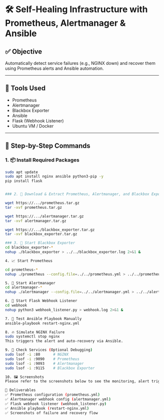 # 🛠️ Self-Healing Infrastructure with Prometheus, Alertmanager & Ansible

## ✅ Objective

Automatically detect service failures (e.g., NGINX down) and recover them using Prometheus alerts and Ansible automation.

---

## 🧰 Tools Used

- Prometheus
- Alertmanager
- Blackbox Exporter
- Ansible
- Flask (Webhook Listener)
- Ubuntu VM / Docker

---

## 🚀 Step-by-Step Commands

### 1. 📦 Install Required Packages

```bash
sudo apt update
sudo apt install nginx ansible python3-pip -y
pip install flask


### 2. 🔧 Download & Extract Prometheus, Alertmanager, and Blackbox Exporter

wget https://.../prometheus.tar.gz
tar -xvf prometheus.tar.gz

wget https://.../alertmanager.tar.gz
tar -xvf alertmanager.tar.gz

wget https://.../blackbox_exporter.tar.gz
tar -xvf blackbox_exporter.tar.gz

### 3. 📡 Start Blackbox Exporter
cd blackbox_exporter-*
nohup ./blackbox_exporter > ../../blackbox_exporter.log 2>&1 &

4. 📈 Start Prometheus

cd prometheus-*
nohup ./prometheus --config.file=../../prometheus.yml > ../../prometheus.log 2>&1 &

5. 📣 Start Alertmanager
cd alertmanager-*
nohup ./alertmanager --config.file=../../alertmanager.yml > ../../alertmanager.log 2>&1 &

6. 🧠 Start Flask Webhook Listener
cd webhook
nohup python3 webhook_listener.py > webhook.log 2>&1 &

7. 🤖 Test Ansible Playbook Manually
ansible-playbook restart-nginx.yml

8. 🔥 Simulate NGINX Failure
sudo systemctl stop nginx
This triggers the alert and auto-recovery via Ansible.

9. 🧪 Check Services (Optional Debugging)
sudo lsof -i :80      # NGINX
sudo lsof -i :9090    # Prometheus
sudo lsof -i :9093    # Alertmanager
sudo lsof -i :9115    # Blackbox Exporter

10. 🖼️ Screenshots
Please refer to the screenshots below to see the monitoring, alert triggering, and self-healing actions in real-time and as project completion.

📂 Deliverables
✅ Prometheus configuration (prometheus.yml)
✅ Alertmanager webhook config (alertmanager.yml)
✅ Flask webhook listener (webhook_listener.py)
✅ Ansible playbook (restart-nginx.yml)
✅ Screenshots of failure and recovery flow




